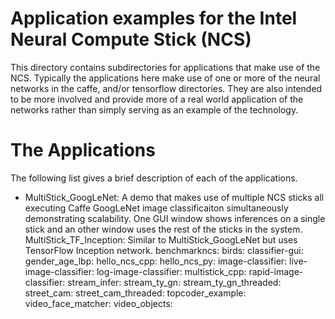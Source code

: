 # Application examples for the Intel Neural Compute Stick (NCS)

This directory contains subdirectories for applications that make use of the NCS.  Typically the applications here make use of one or more of the neural networks in the caffe, and/or tensorflow directories.  They are also intended to be more involved and provide more of a real world application of the networks rather than simply serving as an example of the technology.

# The Applications
The following list gives a brief description of each of the applications.

- MultiStick_GoogLeNet: A demo that makes use of multiple NCS sticks all executing Caffe GoogLeNet image classificaiton simultaneously demonstrating scalability. One GUI window shows inferences on a single stick and an other window uses the rest of the sticks in the system. 
	MultiStick_TF_Inception: Similar to MultiStick_GoogLeNet but uses TensorFlow Inception network.
	benchmarkncs:
	birds:
	classifier-gui:
	gender_age_lbp:
	hello_ncs_cpp:
	hello_ncs_py:
	image-classifier:
	live-image-classifier:
	log-image-classifier:
	multistick_cpp:
	rapid-image-classifier:
	stream_infer:
	stream_ty_gn:
	stream_ty_gn_threaded:
	street_cam:
	street_cam_threaded:
	topcoder_example:
	video_face_matcher:
	video_objects:
